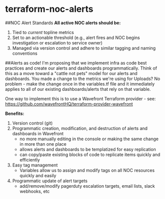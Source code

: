 # terraform-noc-alerts

##NOC Alert Standards
**All active NOC alerts should be:**
1. Tied to *current* topline metrics
2. Set to an actionable threshold (e.g., alert fires and NOC begins investigation or escalation to service owner)
3. Managed via version control and adhere to similar tagging and naming conventions

##Alerts as code!
I'm proposing that we implement infra as code best practices and create our alerts and dashboards programmatically. Think of this as a move toward a "cattle not pets" model for our alerts and dashboards. You made a change to the metrics we're using for Uploads? No problem - make the change once in the variables.tf file and it immediately applies to all of our existing dashboards/alerts that rely on that variable.

One way to implement this is to use a Wavefront Terraform provider 
    - see: https://github.com/wavefrontHQ/terraform-provider-wavefront

**Benefits:**
1. Version control (git)
2. Programmatic creation, modification, and destruction of alerts and dashboards in Wavefront
    - no more manually editing in the console or making the same change in more than one place
    - allows alerts and dashboards to be templatized for easy replication
    - can copy/paste existing blocks of code to replicate items quickly and efficiently
3. Easy tag management 
    - Variables allow us to assign and modify tags on all NOC resources quickly and easily
4. Programmatic update of alert targets
    - add/remove/modify pagerduty escalation targets, email lists, slack webhooks, etc
